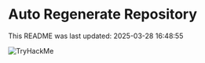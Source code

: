 # Auto Regenerate Repository

This README was last updated: 2025-03-28 16:48:55

 ![TryHackMe](https://tryhackme.com/badge/533634)